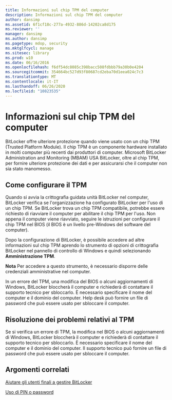 ```yaml
---
title: Informazioni sul chip TPM del computer
description: Informazioni sul chip TPM del computer
author: dansimp
ms.assetid: 6f1cf18c-277a-4932-886d-14202ca8d175
ms.reviewer: ''
manager: dansimp
ms.author: dansimp
ms.pagetype: mdop, security
ms.mktglfcycl: manage
ms.sitesec: library
ms.prod: w10
ms.date: 06/16/2016
ms.openlocfilehash: f6df54dc8085c398bacc508fdbbb79a30b0e4204
ms.sourcegitcommit: 354664bc527d93f80687cd2eba70d1eea024c7c3
ms.translationtype: MT
ms.contentlocale: it-IT
ms.lasthandoff: 06/26/2020
ms.locfileid: "10823535"
---
```

# Informazioni sul chip TPM del computer


BitLocker offre ulteriore protezione quando viene usato con un chip TPM (Trusted Platform Module). Il chip TPM è un componente hardware installato in molti computer più recenti dai produttori di computer. Microsoft BitLocker Administration and Monitoring (MBAM) USA BitLocker, oltre al chip TPM, per fornire ulteriore protezione dei dati e per assicurarsi che il computer non sia stato manomesso.

## Come configurare il TPM


Quando si avvia la crittografia guidata unità BitLocker nel computer, BitLocker verifica se l'organizzazione ha configurato BitLocker per l'uso di un chip TPM. Se BitLocker trova un chip TPM compatibile, potrebbe essere richiesto di riavviare il computer per abilitare il chip TPM per l'uso. Non appena il computer viene riavviato, seguire le istruzioni per configurare il chip TPM nel BIOS (il BIOS è un livello pre-Windows del software del computer).

Dopo la configurazione di BitLocker, è possibile accedere ad altre informazioni sul chip TPM aprendo lo strumento di opzioni di crittografia BitLocker nel pannello di controllo di Windows e quindi selezionando **Amministrazione TPM**.

**Nota**  Per accedere a questo strumento, è necessario disporre delle credenziali amministrative nel computer.

 

In un errore del TPM, una modifica del BIOS o alcuni aggiornamenti di Windows, BitLocker bloccherà il computer e richiederà di contattare il supporto tecnico per sbloccarlo. È necessario specificare il nome del computer e il dominio del computer. Help desk può fornire un file di password che può essere usato per sbloccare il computer.

## Risoluzione dei problemi relativi al TPM


Se si verifica un errore di TPM, la modifica nel BIOS o alcuni aggiornamenti di Windows, BitLocker bloccherà il computer e richiederà di contattare il supporto tecnico per sbloccarlo. È necessario specificare il nome del computer e il dominio del computer. Il supporto tecnico può fornire un file di password che può essere usato per sbloccare il computer.

## Argomenti correlati


[Aiutare gli utenti finali a gestire BitLocker](helping-end-users-manage-bitlocker.md)

[Uso di PIN o password](using-your-pin-or-password.md)

 

 





